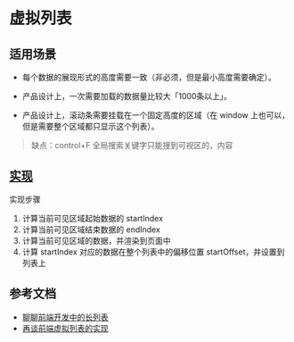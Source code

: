 # 虚拟列表

## 适用场景

+ 每个数据的展现形式的高度需要一致（非必须，但是最小高度需要确定）。

+ 产品设计上，一次需要加载的数据量比较大「1000条以上」。

+ 产品设计上，滚动条需要挂载在一个固定高度的区域（在 window 上也可以，但是需要整个区域都只显示这个列表）。

>缺点：control+F 全局搜索关键字只能搜到可视区的，内容

## [实现](https://zhuanlan.zhihu.com/p/34585166)

实现步骤

1. 计算当前可见区域起始数据的 startIndex
2. 计算当前可见区域结束数据的 endIndex
3. 计算当前可见区域的数据，并渲染到页面中
4. 计算 startIndex 对应的数据在整个列表中的偏移位置 startOffset，并设置到列表上

## 参考文档

+ [聊聊前端开发中的长列表](https://zhuanlan.zhihu.com/p/26022258)
+ [再谈前端虚拟列表的实现](https://zhuanlan.zhihu.com/p/34585166)